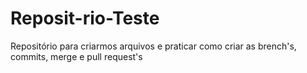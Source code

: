 # Reposit-rio-Teste
Repositório para criarmos arquivos e praticar como criar as brench's, commits, merge e pull request's
